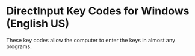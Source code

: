 # DirectInput Key Codes for Windows (English US)
These key codes allow the computer to enter the keys in almost any programs.
